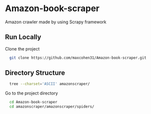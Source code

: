 # Amazon-book-scraper
Amazon crawler made by using Scrapy framework

## Run Locally
Clone the project

```bash
  git clone https://github.com/maxcohen31/Amazon-book-scraper.git
```
## Directory Structure
```bash
  tree --charset='ASCII' amazonscraper/
```

Go to the project directory

```bash
  cd Amazon-book-scraper
  cd amazonscraper/amazonscraper/spiders/
```
